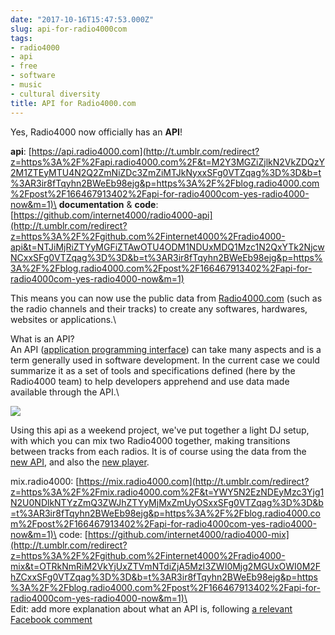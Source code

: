 ```yaml
---
date: "2017-10-16T15:47:53.000Z"
slug: api-for-radio4000com
tags:
- radio4000
- api
- free
- software
- music
- cultural diversity
title: API for Radio4000.com
---
```


Yes, Radio4000 now officially has an **API**!

**api**:
[https://api.radio4000.com](http://t.umblr.com/redirect?z=https%3A%2F%2Fapi.radio4000.com%2F&t=M2Y3MGZiZjlkN2VkZDQzY2M1ZTEyMTU4N2Q2ZmNiZDc3ZmZiMTJkNyxxSFg0VTZqag%3D%3D&b=t%3AR3ir8fTqyhn2BWeEb98ejg&p=https%3A%2F%2Fblog.radio4000.com%2Fpost%2F166467913402%2Fapi-for-radio4000com-yes-radio4000-now&m=1)\
**documentation** & **code**:
[https://github.com/internet4000/radio4000-api](http://t.umblr.com/redirect?z=https%3A%2F%2Fgithub.com%2Finternet4000%2Fradio4000-api&t=NTJiMjRiZTYyMGFiZTAwOTU4ODM1NDUxMDQ1Mzc1N2QxYTk2NjcwNCxxSFg0VTZqag%3D%3D&b=t%3AR3ir8fTqyhn2BWeEb98ejg&p=https%3A%2F%2Fblog.radio4000.com%2Fpost%2F166467913402%2Fapi-for-radio4000com-yes-radio4000-now&m=1)

This means you can now use the public data from
[Radio4000.com](http://t.umblr.com/redirect?z=https%3A%2F%2Fradio4000.com%2F&t=ZjQ3MzI4NTAzOGFjYTc1YWY3MmViYjkzZTIwYjAyMjYwMDZlOWY2OCxxSFg0VTZqag%3D%3D&b=t%3AR3ir8fTqyhn2BWeEb98ejg&p=https%3A%2F%2Fblog.radio4000.com%2Fpost%2F166467913402%2Fapi-for-radio4000com-yes-radio4000-now&m=1) (such
as the radio channels and their tracks) to create any softwares,
hardwares, websites or applications.\

What is an API?\
An API ([application programming
interface](https://en.wikipedia.org/wiki/Application_programming_interface))
can take many aspects and is a term generally used in software
development. In the current case we could summarize it as a set of tools
and specifications defined (here by the Radio4000 team) to help
developers apprehend and use data made available through the API.\

![](/images/tumblr_inline_oxxajpIBGL1qcamag_1280.jpg)

Using this api as a weekend project, we've put together a light DJ
setup, with which you can mix two Radio4000 together, making transitions
between tracks from each radios. It is of course using the data from the
[new
API](http://t.umblr.com/redirect?z=https%3A%2F%2Fapi.radio4000.com%2F&t=M2Y3MGZiZjlkN2VkZDQzY2M1ZTEyMTU4N2Q2ZmNiZDc3ZmZiMTJkNyxxSFg0VTZqag%3D%3D&b=t%3AR3ir8fTqyhn2BWeEb98ejg&p=https%3A%2F%2Fblog.radio4000.com%2Fpost%2F166467913402%2Fapi-for-radio4000com-yes-radio4000-now&m=1),
and also the [new
player](http://t.umblr.com/redirect?z=https%3A%2F%2Fgithub.com%2FInternet4000%2Fradio4000-player&t=YTQ2NzE1NGViZDcwOGJjZmM1MGVlNTBjYTA3NzY3MTYyODgxMmY2YixxSFg0VTZqag%3D%3D&b=t%3AR3ir8fTqyhn2BWeEb98ejg&p=https%3A%2F%2Fblog.radio4000.com%2Fpost%2F166467913402%2Fapi-for-radio4000com-yes-radio4000-now&m=1).

mix.radio4000:
[https://mix.radio4000.com](http://t.umblr.com/redirect?z=https%3A%2F%2Fmix.radio4000.com%2F&t=YWY5N2EzNDEyMzc3Yjg1N2U0NDlkNTYzZmQ3ZWJhZTYyMjMxZmUyOSxxSFg0VTZqag%3D%3D&b=t%3AR3ir8fTqyhn2BWeEb98ejg&p=https%3A%2F%2Fblog.radio4000.com%2Fpost%2F166467913402%2Fapi-for-radio4000com-yes-radio4000-now&m=1)\
code:
[https://github.com/internet4000/radio4000-mix](http://t.umblr.com/redirect?z=https%3A%2F%2Fgithub.com%2Finternet4000%2Fradio4000-mix&t=OTRkNmRiM2VkYjUxZTVmNTdiZjA5MzI3ZWI0Mjg2MGUxOWI0M2FhZCxxSFg0VTZqag%3D%3D&b=t%3AR3ir8fTqyhn2BWeEb98ejg&p=https%3A%2F%2Fblog.radio4000.com%2Fpost%2F166467913402%2Fapi-for-radio4000com-yes-radio4000-now&m=1)\
\
Edit: add more explanation about what an API is, following [a relevant
Facebook
comment](https://www.facebook.com/radio4000/posts/1989874157947362?comment_id=1989877731280338&comment_tracking=%7B%22tn%22%3A%22R%22%7D)

